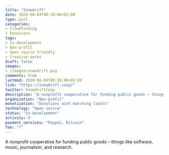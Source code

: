 ```yaml
---
title: "Snowdrift"
date: 2020-08-04T08:20:00+02:00
type: post
categories:
- Crowdfunding
- Donations
tags:
- In-development
- Non-profit
- Open source friendly
- Creative works
draft: false
images:
- /images/snowdrift.png
comments: true
lastmod: 2020-08-04T08:20:00+02:00
link: "https://snowdrift.coop/"
twitter: SnowdriftCoop
description: "A nonprofit cooperative for funding public goods – things like software, music, journalism, and research."
organization: "Non-profit"
monetization: "Donations with matching limits"
technology: "Open source"
status: "In-development"
activity: 0
payment_services: "Paypal, Bitcoin"
fee: "?"
---
```


A nonprofit cooperative for funding public goods – things like software, music, journalism, and research.<!--more-->

